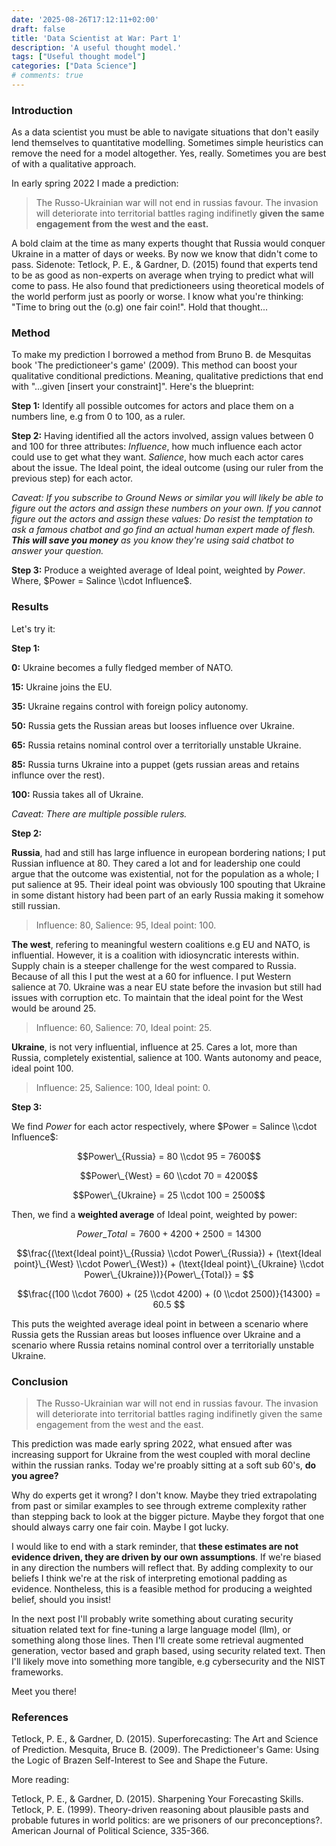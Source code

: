 ```yaml
---
date: '2025-08-26T17:12:11+02:00'
draft: false
title: 'Data Scientist at War: Part 1'
description: 'A useful thought model.'
tags: ["Useful thought model"]
categories: ["Data Science"]
# comments: true
---
```


### Introduction
As a data scientist you must be able to navigate situations that don't easily lend themselves to quantitative modelling. Sometimes simple heuristics can remove the need for a model altogether. Yes, really. Sometimes you are best of with a qualitative approach.

In early spring 2022 I made a prediction: 

> The Russo-Ukrainian war will not end in russias favour. The invasion will deteriorate into territorial battles raging indifinetly **given the same engagement from the west and the east.**

A bold claim at the time as many experts thought that Russia would conquer Ukraine in a matter of days or weeks. By now we know that didn't come to pass. Sidenote: Tetlock, P. E., & Gardner, D. (2015) found that experts tend to be as good as non-experts on average when trying to predict what will come to pass. He also found that predictioneers using theoretical models of the world perform just as poorly or worse. I know what you're thinking: "Time to bring out the (o.g) one fair coin!". Hold that thought... 

### Method
To make my prediction I borrowed a method from Bruno B. de Mesquitas book 'The predictioneer's game' (2009). This method can boost your qualitative conditional predictions. Meaning, qualitative predictions that end with "...given [insert your constraint]". Here's the blueprint:

**Step 1:** Identify all possible outcomes for actors and place them on a numbers line, e.g from 0 to 100, as a ruler.  

**Step 2:** Having identified all the actors involved, assign values between 0 and 100 for three attributes: $Influence$, how much influence each actor could use to get what they want. $Salience$, how much each actor cares about the issue. The $\text{Ideal point}$, the ideal outcome (using our ruler from the previous step) for each actor. 

*Caveat: If you subscribe to Ground News or similar you will likely be able to figure out the actors and assign these numbers on your own. If you cannot figure out the actors and assign these values: Do resist the temptation to ask a famous chatbot and go find an actual human expert made of flesh. **This will save you money** as you know they're using said chatbot to answer your question.* 

**Step 3:** Produce a weighted average of $\text{Ideal point}$, weighted by $Power$. Where, $Power = Salince \\cdot Influence$. 


### Results

Let's try it:

**Step 1:**

**0:** Ukraine becomes a fully fledged member of NATO. 

**15:** Ukraine joins the EU.

**35:** Ukraine regains control with foreign policy autonomy.

**50:** Russia gets the Russian areas but looses influence over Ukraine.

**65:** Russia retains nominal control over a territorially unstable Ukraine.

**85:** Russia turns Ukraine into a puppet (gets russian areas and retains influnce over the rest).

**100:** Russia takes all of Ukraine.

*Caveat: There are multiple possible rulers.* 


**Step 2:** 

**Russia**, had and still has large influence in european bordering nations; I put Russian influence at 80. They cared a lot and for leadership one could argue that the outcome was existential, not for the population as a whole; I put salience at 95. Their ideal point was obviously 100 spouting that Ukraine in some distant history had been part of an early Russia making it somehow still russian.  

> Influence: 80,
> Salience: 95,
> Ideal point: 100. 

**The west**, refering to meaningful western coalitions e.g EU and NATO, is influential. However, it is a coalition with idiosyncratic interests within. Supply chain is a steeper challenge for the west compared to Russia. Because of all this I put the west at a 60 for influence. I put Western salience at 70. Ukraine was a near EU state before the invasion but still had issues with corruption etc. To maintain that the ideal point for the West would be around 25. 

> Influence: 60, 
> Salience: 70, 
> Ideal point: 25.
 
**Ukraine**, is not very influential, influence at 25. Cares a lot, more than Russia, completely existential, salience at 100. Wants autonomy and peace, ideal point 100. 

> Influence: 25,
> Salience: 100,
> Ideal point: 0.

**Step 3:**

We find $Power$ for each actor respectively, where $Power = Salince \\cdot Influence$:

$$Power\_{Russia} = 80 \\cdot 95 = 7600$$

$$Power\_{West} = 60 \\cdot 70 = 4200$$

$$Power\_{Ukraine} = 25 \\cdot 100 = 2500$$

Then, we find a **weighted average** of $\text{Ideal point}$, weighted by power:

$$Power\_{Total} = 7600 + 4200 + 2500 = 14300$$

$$\frac{(\text{Ideal point}\_{Russia} \\cdot Power\_{Russia}) + (\text{Ideal point}\_{West} \\cdot Power\_{West}) + (\text{Ideal point}\_{Ukraine} \\cdot Power\_{Ukraine})}{Power\_{Total}} = $$

$$\frac{(100 \\cdot 7600) + (25 \\cdot 4200) + (0 \\cdot 2500)}{14300} = 60.5 $$

This puts the weighted average ideal point in between a scenario where Russia gets the Russian areas but looses influence over Ukraine and a scenario where Russia retains nominal control over a territorially unstable Ukraine. 

### Conclusion
> The Russo-Ukrainian war will not end in russias favour. The invasion will deteriorate into territorial battles raging indifinetly given the same engagement from the west and the east.

This prediction was made early spring 2022, what ensued after was increasing support for Ukraine from the west coupled with moral decline within the russian ranks. Today we're proably sitting at a soft sub 60's, **do you agree?**

Why do experts get it wrong? I don't know. Maybe they tried extrapolating from past or similar examples to see through extreme complexity rather than stepping back to look at the bigger picture. Maybe they forgot that one should always carry one fair coin. Maybe I got lucky. 

I would like to end with a stark reminder, that **these estimates are not evidence driven, they are driven by our own assumptions**. If we're biased in any direction the numbers will reflect that. By adding complexity to our beliefs I think we're at the risk of interpreting emotional padding as evidence. Nontheless, this is a feasible method for producing a weighted belief, should you insist!

In the next post I'll probably write something about curating security situation related text for fine-tuning a large language model (llm), or something along those lines. Then I'll create some retrieval augmented generation, vector based and graph based, using security related text. Then I'll likely move into something more tangible, e.g cybersecurity and the NIST frameworks. 

Meet you there!

### References
Tetlock, P. E., & Gardner, D. (2015). Superforecasting: The Art and Science of Prediction.
Mesquita, Bruce B. (2009). The Predictioneer's Game: Using the Logic of Brazen Self-Interest to See and Shape the Future.

More reading:

Tetlock, P. E., & Gardner, D. (2015). Sharpening Your Forecasting Skills.
Tetlock, P. E. (1999). Theory-driven reasoning about plausible pasts and probable futures in world politics: are we prisoners of our preconceptions?. American Journal of Political Science, 335-366.
